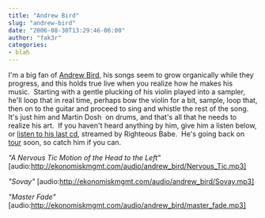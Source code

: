 ```yaml
---
title: "Andrew Bird"
slug: "andrew-bird"
date: "2006-08-30T13:29:46-06:00"
author: "fak3r"
categories:
- blah
---
```








I'm a big fan of [Andrew Bird](http://www.andrewbird.net), his songs seem to grow organically while they progress, and this holds true live when you realize how he makes his music.  Starting with a gentle plucking of his violin played into a sampler, he'll loop that in real time, perhaps bow the violin for a bit, sample, loop that, then on to the guitar and proceed to sing and whistle the rest of the song.  It's just him and Martin Dosh  on drums, and that's all that he needs to realize his art.  If you haven't heard anything by him, give him a listen below, or [listen to his last cd](http://www.andrewbird.net/eggs.htm), streamed by Righteous Babe.  He's going back on [tour](http://www.andrewbird.net/shows.htm) soon, so catch him if you can.


_"A Nervous Tic Motion of the Head to the Left"_
[audio:http://ekonomiskmgmt.com/audio/andrew_bird/Nervous_Tic.mp3]

_"Sovay"_
[audio:http://ekonomiskmgmt.com/audio/andrew_bird/Sovay.mp3]

_"Master Fade"_
[audio:http://ekonomiskmgmt.com/audio/andrew_bird/master_fade.mp3]
